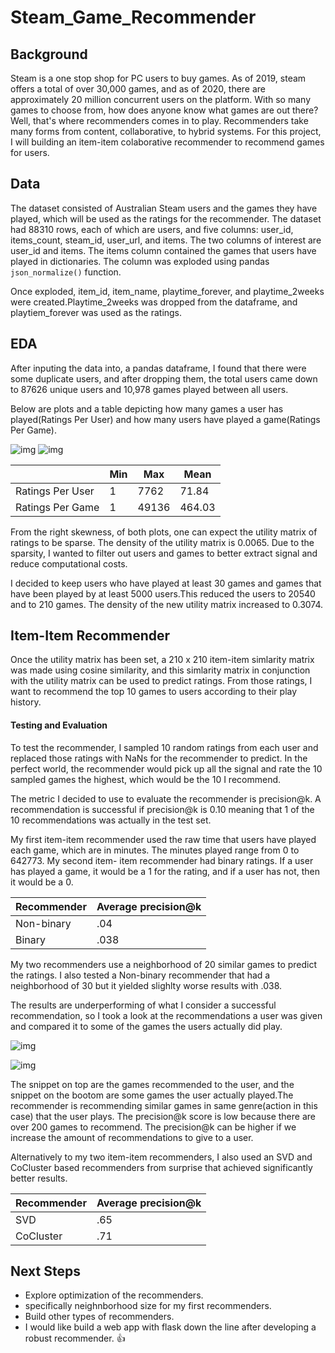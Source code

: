 # Steam_Game_Recommender

## Background
Steam is a one stop shop for PC users to buy games. As of 2019, steam offers a total of over 30,000 games, and as of 2020, there are approximately 20 million concurrent users on the platform. With so many games to choose from, how does anyone know what games are out there? Well, that's where recommenders comes in to play. Recommenders take many forms from content, collaborative, to hybrid systems. For this project, I will building an item-item colaborative recommender to recommend games for users. 

## Data
The dataset consisted of Australian Steam users and the games they have played, which will be used as the ratings for the recommender. The dataset had 88310 rows, each of which are users, and five columns: user_id, items_count, steam_id, user_url, and items. The two columns of interest are user_id and items. The items column contained the games that users have played in dictionaries. The column was exploded using pandas ```json_normalize()``` function. 

Once exploded, item_id, item_name, playtime_forever, and playtime_2weeks were created.Playtime_2weeks was dropped from the dataframe, and playtiem_forever was used as the ratings. 


## EDA
After inputing the data into, a pandas dataframe, I found that there were some duplicate users, and after dropping them, the total users came down to 87626 unique users and 10,978 games played between all users. 

Below are plots and a table depicting how many games a user has played(Ratings Per User) and how many users have played a game(Ratings Per Game).

![img](https://github.com/HienHa34/Steam_Game_Recommender/blob/master/img/RatingsPerGame.png)
![img](https://github.com/HienHa34/Steam_Game_Recommender/blob/master/img/RatingsPerUser.png)

|                 | Min | Max| Mean|
|-----------------|-----|----|-----|
|Ratings Per User | 1   |7762|71.84|
|Ratings Per Game | 1   |49136|464.03|


From the right skewness, of both plots, one can expect the utility matrix of ratings to be sparse. The density of the utility matrix is 0.0065. Due to the sparsity, I wanted to filter out users and games to better extract signal and reduce computational costs.  

I decided to keep users who have played at least 30 games and games that have been played by at least 5000 users.This reduced the users to 20540 and to 210 games. The density of the new utility matrix increased to 0.3074. 


## Item-Item Recommender

Once the utility matrix has been set, a 210 x 210 item-item simlarity matrix was made using cosine similarity, and this simlarity matrix in conjunction with the utility matrix can be used to predict ratings. From those ratings, I want to recommend the top 10 games to users according to their play history.
 
#### Testing and Evaluation

To test the recommender, I sampled 10 random ratings from each user and replaced those ratings with NaNs for the recommender to predict. In the perfect world, the recommender would pick up all the signal and rate the 10 sampled games the highest, which would be the 10 I recommend. 

The metric I decided to use to evaluate the recommender is precision@k. A recommendation is successful if precision@k is 0.10 meaning that 1 of the 10 recommendations was actually in the test set. 

My first item-item recommender used the raw time that users have played each game, which are in minutes. The minutes played range from 0 to 642773. My second item- item recommender had binary ratings. If a user has played a game, it would be a 1 for the rating, and if a user has not, then it would be a 0. 

| Recommender| Average precision@k|
|------------|--------------------|
|Non-binary  | .04                |
|Binary       | .038              |

My two recommenders use a neighborhood of 20 similar games to predict the ratings. I also tested a Non-binary recommender that had a neighborhood of 30 but it yielded slighlty worse results with .038. 

The results are underperforming of what I consider a successful recommendation, so I took a look at the recommendations a user was given and compared it to some of the games the users actually did play. 


![img](https://github.com/HienHa34/Steam_Game_Recommender/blob/master/img/recommended.png)

![img](https://github.com/HienHa34/Steam_Game_Recommender/blob/master/img/actuallyplayed.png)



The snippet on top are the games recommended to the user, and the snippet on the bootom are some games the user actually played.The recommender is recommending similar games in same genre(action in this case) that the user plays. The precision@k score is low because there are over 200 games to recommend. The precision@k can be higher if we increase the amount of recommendations to give to a user. 

Alternatively to my two item-item recommenders, I also used an SVD and CoCluster based recommenders from surprise that achieved significantly better results. 

| Recommender| Average precision@k|
|------------|--------------------|
|SVD | .65|
|CoCluster|.71|

## Next Steps
- Explore optimization of the recommenders.
 - specifically neighnborhood size for my first recommenders.
- Build other types of recommenders.
- I would like build a web app with flask down the line after developing a robust recommender. :thumbsup:
